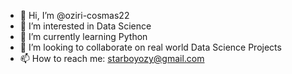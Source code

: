 - 👋 Hi, I’m @oziri-cosmas22
- 👀 I’m interested in Data Science
- 🌱 I’m currently learning Python
- 💞️ I’m looking to collaborate on real world Data Science Projects
- 📫 How to reach me: starboyozy@gmail.com

<!---
oziri-cosmas22/oziri-cosmas22 is a ✨ special ✨ repository because its `README.md` (this file) appears on your GitHub profile.
You can click the Preview link to take a look at your changes.
--->

